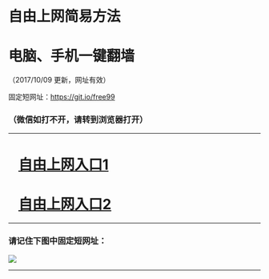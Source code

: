 ﻿# 自由上网简易方法

# 电脑、手机一键翻墙

（2017/10/09 更新，网址有效）

固定短网址：https://git.io/free99

### （微信如打不开，请转到浏览器打开）


***





# &nbsp;&nbsp; <a href="http://ft2140613790.fwq-tz-1001.info/fwqtz01.html?t=10090013413 " target="_blank">自由上网入口1</a>
# &nbsp;&nbsp; <a href="http://ft1873120085.fwq-tz-1002.info/fwqtz02.html?t=1009001961 " target="_blank">自由上网入口2</a>
***

### 请记住下图中固定短网址：

<img src="https://s3-us-west-2.amazonaws.com/fwq-1001/yjfq-20170905okok.png" /> 


***

